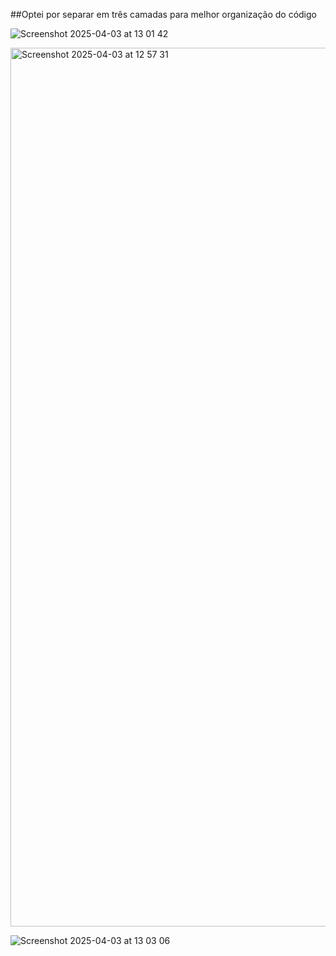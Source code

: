 ##Optei por separar em três camadas para melhor organização do código


![Screenshot 2025-04-03 at 13 01 42](https://github.com/user-attachments/assets/0079c2bd-8294-4cbc-9e18-1430f712e196)



<img width="1406" alt="Screenshot 2025-04-03 at 12 57 31" src="https://github.com/user-attachments/assets/76f1efa1-d44d-4417-9d93-dba83f340d59" />





![Screenshot 2025-04-03 at 13 03 06](https://github.com/user-attachments/assets/c0b6d248-da12-4987-9ffb-f7d26cb20a03)


